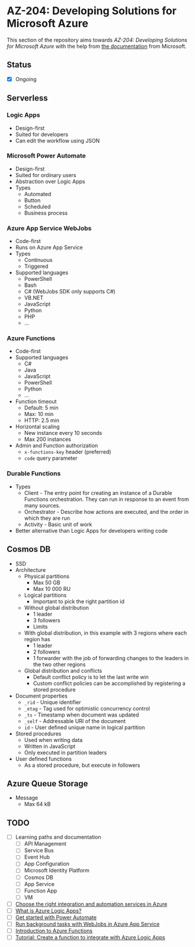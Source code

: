 # AZ-204: Developing Solutions for Microsoft Azure

This section of the repository aims towards _AZ-204: Developing Solutions for Microsoft Azure_ with the help from [the documentation](https://docs.microsoft.com/en-us/learn/certifications/exams/az-204) from Microsoft.

## Status

- [x] Ongoing

## Serverless

### Logic Apps

- Design-first
- Suited for developers
- Can edit the workflow using JSON

### Microsoft Power Automate

- Design-first
- Suited for ordinary users
- Abstraction over Logic Apps
- Types
  - Automated
  - Button
  - Scheduled
  - Business process

### Azure App Service WebJobs

- Code-first
- Runs on Azure App Service
- Types
  - Continuous
  - Triggered
- Supported languages
  - PowerShell
  - Bash
  - C# (WebJobs SDK only supports C#)
  - VB.NET
  - JavaScript
  - Python
  - PHP
  - ...

### Azure Functions

- Code-first
- Supported languages
  - C#
  - Java
  - JavaScript
  - PowerShell
  - Python
  - ...
- Function timeout
  - Default: 5 min
  - Max: 10 min
  - HTTP: 2.5 min
- Horizontal scaling
  - New instance every 10 seconds
  - Max 200 instances
- Admin and Function authorization
  - `x-functions-key` header (preferred)
  - `code` query parameter

### Durable Functions

- Types
  - Client - The entry point for creating an instance of a Durable Functions orchestration. They can run in response to an event from many sources.
  - Orchestrator - Describe how actions are executed, and the order in which they are run
  - Activity - Basic unit of work
- Better alternative than Logic Apps for developers writing code

## Cosmos DB

- SSD
- Architecture
  - Physical partitions
    - Max 50 GB
    - Max 10 000 RU
  - Logical partitions
    - Important to pick the right partition id
  - Without global distribution
    - 1 leader
    - 3 followers
    - Limits
  - With global distribution, in this example with 3 regions where each region has
    - 1 leader
    - 2 followers
    - 1 forwarder with the job of forwarding changes to the leaders in the two other regions
  - Global distribution and conflicts
    - Default conflict policy is to let the last write win
    - Custom conflict policies can be accomplished by registering a stored procedure
- Document properties
  - `_rid` - Unique identifier
  - `_etag` - Tag used for optimistic concurrency control
  - `_ts` - Timestamp when document was updated
  - `_self` - Addressable URI of the document
  - `id` - User defined unique name in logical partition
- Stored procedures
  - Used when writing data
  - Written in JavaScript
  - Only executed in partition leaders
- User defined functions
  - As a stored procedure, but execute in followers

## Azure Queue Storage

- Message
  - Max 64 kB


## TODO

- [ ] Learning paths and documentation
  - [ ] API Management
  - [ ] Service Bus
  - [ ] Event Hub
  - [ ] App Configuration
  - [ ] Microsoft Identity Platform
  - [ ] Cosmos DB
  - [ ] App Service
  - [ ] Function App
  - [ ] VM
- [ ] [Choose the right integration and automation services in Azure](https://docs.microsoft.com/en-us/azure/azure-functions/functions-compare-logic-apps-ms-flow-webjobs)
- [ ] [What is Azure Logic Apps?](https://docs.microsoft.com/en-us/azure/logic-apps/logic-apps-overview)
- [ ] [Get started with Power Automate](https://docs.microsoft.com/en-us/power-automate/getting-started)
- [ ] [Run background tasks with WebJobs in Azure App Service](https://docs.microsoft.com/en-us/azure/app-service/webjobs-create)
- [ ] [Introduction to Azure Functions](https://docs.microsoft.com/en-us/azure/azure-functions/functions-overview)
- [ ] [Tutorial: Create a function to integrate with Azure Logic Apps](https://docs.microsoft.com/en-us/azure/azure-functions/functions-twitter-email)
